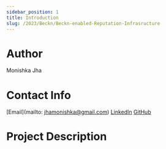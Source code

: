 ```yaml
---
sidebar_position: 1
title: Introduction
slug: /2023/Beckn/Beckn-enabled-Reputation-Infrasructure
---
```



# Author
Monishka Jha

# Contact Info
[Email](mailto: jhamonishka@gmail.com) 
[LinkedIn](https://www.linkedin.com/in/monishka-jha-a0b418257/) 
 [GitHub](https://github.com/monishkajha17) 

# Project Description

